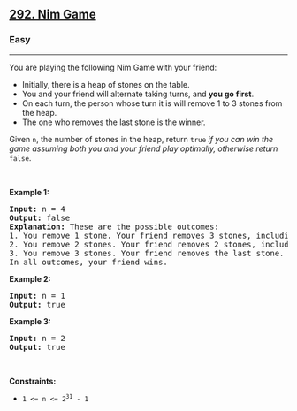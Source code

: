 <h2><a href="https://leetcode.com/problems/nim-game/?envType=problem-list-v2&envId=math">292. Nim Game</a></h2><h3>Easy</h3><hr><p>You are playing the following Nim Game with your friend:</p>

<ul>
	<li>Initially, there is a heap of stones on the table.</li>
	<li>You and your friend will alternate taking turns, and <strong>you go first</strong>.</li>
	<li>On each turn, the person whose turn it is will remove 1 to 3 stones from the heap.</li>
	<li>The one who removes the last stone is the winner.</li>
</ul>

<p>Given <code>n</code>, the number of stones in the heap, return <code>true</code><em> if you can win the game assuming both you and your friend play optimally, otherwise return </em><code>false</code>.</p>

<p>&nbsp;</p>
<p><strong class="example">Example 1:</strong></p>

<pre>
<strong>Input:</strong> n = 4
<strong>Output:</strong> false
<strong>Explanation:</strong> These are the possible outcomes:
1. You remove 1 stone. Your friend removes 3 stones, including the last stone. Your friend wins.
2. You remove 2 stones. Your friend removes 2 stones, including the last stone. Your friend wins.
3. You remove 3 stones. Your friend removes the last stone. Your friend wins.
In all outcomes, your friend wins.
</pre>

<p><strong class="example">Example 2:</strong></p>

<pre>
<strong>Input:</strong> n = 1
<strong>Output:</strong> true
</pre>

<p><strong class="example">Example 3:</strong></p>

<pre>
<strong>Input:</strong> n = 2
<strong>Output:</strong> true
</pre>

<p>&nbsp;</p>
<p><strong>Constraints:</strong></p>

<ul>
	<li><code>1 &lt;= n &lt;= 2<sup>31</sup> - 1</code></li>
</ul>
